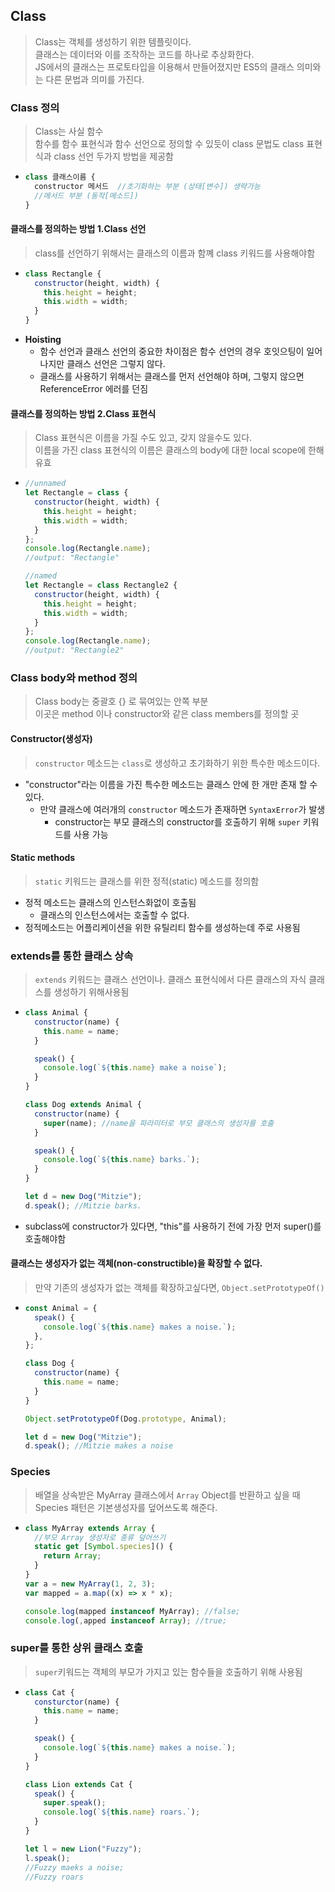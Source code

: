 ## Class

> Class는 객체를 생성하기 위한 템플릿이다. <br>클래스는 데이터와 이를 조작하는 코드를 하나로 추상화한다.
> <br> JS에서의 클래스는 프로토타입을 이용해서 만들어졌지만 ES5의 클래스 의미와는 다른 문법과 의미를 가진다.

### Class 정의

> Class는 사실 함수<br>
> 함수를 함수 표현식과 함수 선언으로 정의할 수 있듯이 class 문법도 class 표현식과 class 선언 두가지 방법을 제공함

- ```javascript
  class 클래스이름 {
    constructor 메서드  //초기화하는 부분 (상태[변수]) 생략가능
    //메서드 부분 (동작[메소드])
  }
  ```

#### 클래스를 정의하는 방법 1.Class 선언

> class를 선언하기 위해서는 클래스의 이름과 함꼐 class 키워드를 사용해야함

- ```js
  class Rectangle {
    constructor(height, width) {
      this.height = height;
      this.width = width;
    }
  }
  ```
- **Hoisting**
  - 함수 선언과 클래스 선언의 중요한 차이점은 함수 선언의 경우 호잇으팅이 일어나지만 클래스 선언은 그렇지 않다.
  - 클래스를 사용하기 위해서는 클래스를 먼저 선언해야 하며, 그렇지 않으면 ReferenceError 에러를 던짐

#### 클래스를 정의하는 방법 2.Class 표현식

> Class 표현식은 이름을 가질 수도 있고, 갖지 않을수도 있다.<br>이름을 가진 class 표현식의 이름은 클래스의 body에 대한 local scope에 한해 유효

- ```js
  //unnamed
  let Rectangle = class {
    constructor(height, width) {
      this.height = height;
      this.width = width;
    }
  };
  console.log(Rectangle.name);
  //output: "Rectangle"

  //named
  let Rectangle = class Rectangle2 {
    constructor(height, width) {
      this.height = height;
      this.width = width;
    }
  };
  console.log(Rectangle.name);
  //output: "Rectangle2"
  ```

### Class body와 method 정의

> Class body는 중괄호 {} 로 묶여있는 안쪽 부분
> <br> 이곳은 method 이나 constructor와 같은 class members를 정의할 곳

#### Constructor(생성자)

> `constructor` 메소드는 `class`로 생성하고 초기화하기 위한 특수한 메소드이다.

- "constructor"라는 이름을 가진 특수한 메소드는 클래스 안에 한 개만 존재 할 수 있다.
  - 만약 클래스에 여러개의 `constructor` 메소드가 존재하면 `SyntaxError`가 발생
    - constructor는 부모 클래스의 constructor를 호출하기 위해 `super` 키워드를 사용 가능

#### Static methods

> `static` 키워드는 클래스를 위한 정적(static) 메소드를 정의함

- 정적 메소드는 클래스의 인스턴스화없이 호출됨
  - 클래스의 인스턴스에서는 호출할 수 없다.
- 정적메소드는 어플리케이션을 위한 유틸리티 함수를 생성하는데 주로 사용됨

### **extends**를 통한 클래스 상속

> `extends` 키워드는 클래스 선언이나. 클래스 표현식에서 다른 클래스의 자식 클래스를 생성하기 위해사용됨

- ```js
  class Animal {
    constructor(name) {
      this.name = name;
    }

    speak() {
      console.log(`${this.name} make a noise`);
    }
  }

  class Dog extends Animal {
    constructor(name) {
      super(name); //name을 파라미터로 부모 클래스의 생성자를 호출
    }

    speak() {
      console.log(`${this.name} barks.`);
    }
  }

  let d = new Dog("Mitzie");
  d.speak(); //Mitzie barks.
  ```

- subclass에 constructor가 있다면, "this"를 사용하기 전에 가장 먼저 super()를 호출해야함

#### 클래스는 생성자가 없는 객체(non-constructible)을 확장할 수 없다.

> 만약 기존의 생성자가 없는 객체를 확장하고싶다면, `Object.setPrototypeOf()`

- ```js
  const Animal = {
    speak() {
      console.log(`${this.name} makes a noise.`);
    },
  };

  class Dog {
    constructor(name) {
      this.name = name;
    }
  }

  Object.setPrototypeOf(Dog.prototype, Animal);

  let d = new Dog("Mitzie");
  d.speak(); //Mitzie makes a noise
  ```

### Species

> 배열을 상속받은 MyArray 클래스에서 `Array` Object를 반환하고 싶을 때 Species 패턴은 기본생성자를 덮어쓰도록 해준다.

- ```js
  class MyArray extends Array {
    //부모 Array 생성자로 종류 덮어쓰기
    static get [Symbol.species]() {
      return Array;
    }
  }
  var a = new MyArray(1, 2, 3);
  var mapped = a.map((x) => x * x);

  console.log(mapped instanceof MyArray); //false;
  console.log(,apped instanceof Array); //true;
  ```

### **super**를 통한 상위 클래스 호출

> `super`키워드는 객체의 부모가 가지고 있는 함수들을 호출하기 위해 사용됨

- ```js
  class Cat {
    consturctor(name) {
      this.name = name;
    }

    speak() {
      console.log(`${this.name} makes a noise.`);
    }
  }

  class Lion extends Cat {
    speak() {
      super.speak();
      console.log(`${this.name} roars.`);
    }
  }

  let l = new Lion("Fuzzy");
  l.speak();
  //Fuzzy maeks a noise;
  //Fuzzy roars
  ```
